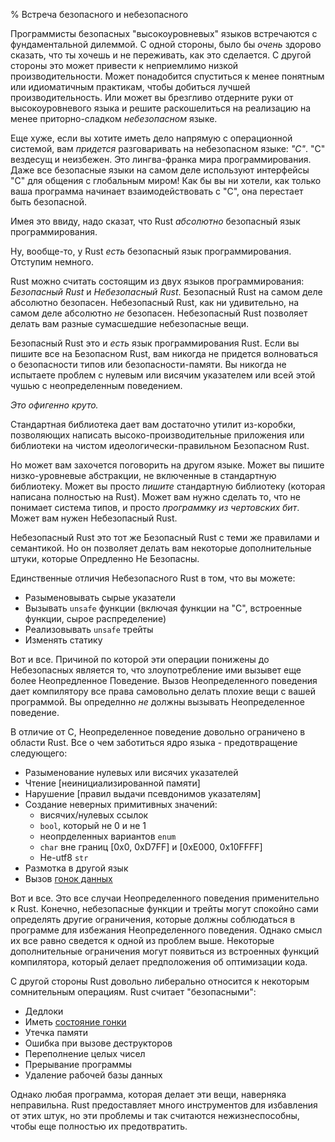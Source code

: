 % Встреча безопасного и небезопасного

Программисты безопасных "высокоуровневых" языков встречаются с фундаментальной дилеммой. С одной стороны, было бы *очень* здорово сказать, что ты хочешь и не переживать, как это сделается. С другой стороны это может привести к неприемлимо низкой производительности. Может понадобится спуститься к менее понятным или идиоматичным практикам, чтобы добиться лучшей производительность. Или может вы брезгливо отдерните руки от высокоуровневого языка и решите раскошелиться на реализацию на менее приторно-сладком *небезопасном* языке.

Еще хуже, если вы хотите иметь дело напрямую с операционной системой, вам *придется* разговаривать на небезопасном языке: *"C"*. "C" вездесущ и неизбежен. Это лингва-франка мира программирования. Даже все безопасные языки на самом деле используют интерфейсы "C" для общения с глобальным миром! Как бы вы ни хотели, как только ваша программа начинает взаимодействовать с "C", она перестает быть безопасной.

Имея это ввиду, надо сказат, что Rust *абсолютно* безопасный язык программирования.

Ну, вообще-то, у Rust *есть* безопасный язык программирования. Отступим немного.

Rust можно считать состоящим из двух языков программирования: *Безопасный
Rust* и *Небезопасный Rust*. Безопасный Rust на самом деле абсолютно безопасен. Небезопасный Rust, как ни удивительно, на самом деле абсолютно *не* безопасен.  Небезопасный Rust позволяет делать вам разные сумасшедшие небезопасные вещи.

Безопасный Rust это и *есть* язык программирования Rust. Если вы пишите все на Безопасном Rust, вам никогда не придется волноваться о безопасности типов или безопасности-памяти. Вы никогда не испытаете проблем с нулевым или висячим указателем или всей этой чушью с неопределенным поведением.

*Это офигенно круто.*

Стандартная библиотека дает вам достаточно утилит из-коробки, позволяющих написать высоко-производительные приложения или библиотеки на чистом идеологически-правильном Безопасном Rust.

Но может вам захочется поговорить на другом языке. Может вы пишите низко-уровневые абстракции, не включенные в стандартную библиотеку. Может вы просто *пишите* стандартную библиотеку (которая написана полностью на Rust). Может вам нужно сделать то, что не понимает система типов, и просто *программку из чертовских бит*. Может вам нужен Небезопасный Rust.

Небезопасный Rust это тот же Безопасный Rust с теми же правилами и семантикой. Но он позволяет делать вам некоторые дополнительные штуки, которые Опредленно Не Безопасны.

Единственные отличия Небезопасного Rust в том, что вы можете:

* Разыменовывать сырые указатели
* Вызывать `unsafe` функции (включая функции на "С", встроенные функции, сырое распределение)
* Реализовывать `unsafe` трейты 
* Изменять статику

Вот и все. Причиной по которой эти операции понижены до Небезопасных является то, что злоупотребление ими вызывет еще более Неопредленное Поведение. Вызов Неопределенного поведения дает компилятору все права самовольно делать плохие вещи с вашей программой. Вы определнно *не* должны вызывать Неопределенное поведение.

В отличие от C, Неопределенное поведение довольно ограничено в области Rust. Все о чем заботиться ядро языка - предотвращение следующего:

* Разыменование нулевых или висячих указателей
* Чтение [неинициализированной памяти]
* Нарушение [правил выдачи псевдонимов указателям]
* Создание неверных примитивных значений:
    * висячих/нулевых ссылок
    * `bool`, который не 0 и не 1
    * неопрделенных вариантов `enum`
    * `char` вне границ [0x0, 0xD7FF] и [0xE000, 0x10FFFF]
    * Не-utf8 `str`
* Размотка в другой язык
* Вызов [гонок данных][race]

Вот и все. Это все случаи Неопределенного поведения применительно к Rust. Конечно, небезопасные функции и трейты могут спокойно сами определять другие ограничения, которые должны соблюдаться в программе для избежания Неопределенного поведения. Однако смысл их все равно сведется к одной из проблем выше. Некоторые дополнительные ограничения могут появиться из встроенных функций компилятора, который делает предположения об оптимизации кода.

С другой стороны Rust довольно либерально относится к некоторым сомнительным операциям.
Rust считает "безопасными":

* Дедлоки
* Иметь [состояние гонки][race]
* Утечка памяти
* Ошибка при вызове деструкторов
* Переполнение целых чисел
* Прерывание программы
* Удаление рабочей базы данных

Однако любая программа, которая делает эти вещи, наверняка неправильна. Rust предоставляет много инструментов для избавления от этих штук, но эти проблемы и так считаются нежизнеспособны, чтобы еще полностью их предотвратить.

[pointer aliasing rules]: references.html
[uninitialized memory]: uninitialized.html
[race]: races.html
